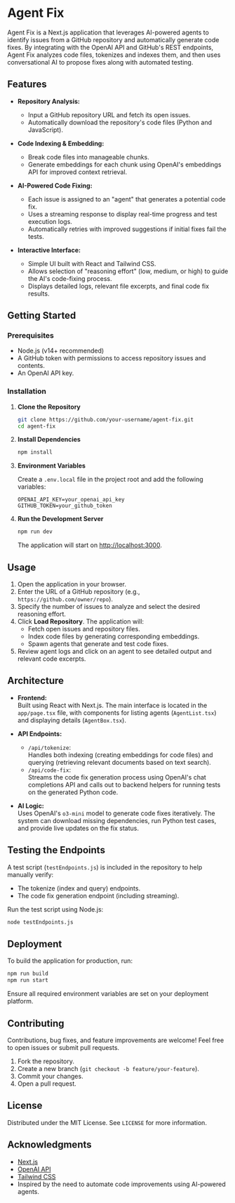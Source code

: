 # Agent Fix

Agent Fix is a Next.js application that leverages AI-powered agents to identify issues from a GitHub repository and automatically generate code fixes. By integrating with the OpenAI API and GitHub's REST endpoints, Agent Fix analyzes code files, tokenizes and indexes them, and then uses conversational AI to propose fixes along with automated testing.

## Features

- **Repository Analysis:**  
  - Input a GitHub repository URL and fetch its open issues.
  - Automatically download the repository's code files (Python and JavaScript).
  
- **Code Indexing & Embedding:**  
  - Break code files into manageable chunks.
  - Generate embeddings for each chunk using OpenAI's embeddings API for improved context retrieval.
  
- **AI-Powered Code Fixing:**  
  - Each issue is assigned to an "agent" that generates a potential code fix.
  - Uses a streaming response to display real-time progress and test execution logs.
  - Automatically retries with improved suggestions if initial fixes fail the tests.

- **Interactive Interface:**  
  - Simple UI built with React and Tailwind CSS.
  - Allows selection of "reasoning effort" (low, medium, or high) to guide the AI's code-fixing process.
  - Displays detailed logs, relevant file excerpts, and final code fix results.

## Getting Started

### Prerequisites

- Node.js (v14+ recommended)
- A GitHub token with permissions to access repository issues and contents.
- An OpenAI API key.

### Installation

1. **Clone the Repository**

   ```bash
   git clone https://github.com/your-username/agent-fix.git
   cd agent-fix
   ```

2. **Install Dependencies**

   ```bash
   npm install
   ```

3. **Environment Variables**

   Create a `.env.local` file in the project root and add the following variables:

   ```env
   OPENAI_API_KEY=your_openai_api_key
   GITHUB_TOKEN=your_github_token
   ```

4. **Run the Development Server**

   ```bash
   npm run dev
   ```

   The application will start on [http://localhost:3000](http://localhost:3000).

## Usage

1. Open the application in your browser.
2. Enter the URL of a GitHub repository (e.g., `https://github.com/owner/repo`).
3. Specify the number of issues to analyze and select the desired reasoning effort.
4. Click **Load Repository**. The application will:
   - Fetch open issues and repository files.
   - Index code files by generating corresponding embeddings.
   - Spawn agents that generate and test code fixes.
5. Review agent logs and click on an agent to see detailed output and relevant code excerpts.

## Architecture

- **Frontend:**  
  Built using React with Next.js. The main interface is located in the `app/page.tsx` file, with components for listing agents (`AgentList.tsx`) and displaying details (`AgentBox.tsx`).

- **API Endpoints:**  
  - `/api/tokenize`:  
    Handles both indexing (creating embeddings for code files) and querying (retrieving relevant documents based on text search).
  - `/api/code-fix`:  
    Streams the code fix generation process using OpenAI's chat completions API and calls out to backend helpers for running tests on the generated Python code.

- **AI Logic:**  
  Uses OpenAI's `o3-mini` model to generate code fixes iteratively. The system can download missing dependencies, run Python test cases, and provide live updates on the fix status.

## Testing the Endpoints

A test script (`testEndpoints.js`) is included in the repository to help manually verify:
- The tokenize (index and query) endpoints.
- The code fix generation endpoint (including streaming).

Run the test script using Node.js:

```bash
node testEndpoints.js
```

## Deployment

To build the application for production, run:

```bash
npm run build
npm run start
```

Ensure all required environment variables are set on your deployment platform.

## Contributing

Contributions, bug fixes, and feature improvements are welcome! Feel free to open issues or submit pull requests.

1. Fork the repository.
2. Create a new branch (`git checkout -b feature/your-feature`).
3. Commit your changes.
4. Open a pull request.

## License

Distributed under the MIT License. See `LICENSE` for more information.

## Acknowledgments

- [Next.js](https://nextjs.org/)
- [OpenAI API](https://openai.com/api/)
- [Tailwind CSS](https://tailwindcss.com/)
- Inspired by the need to automate code improvements using AI-powered agents.
